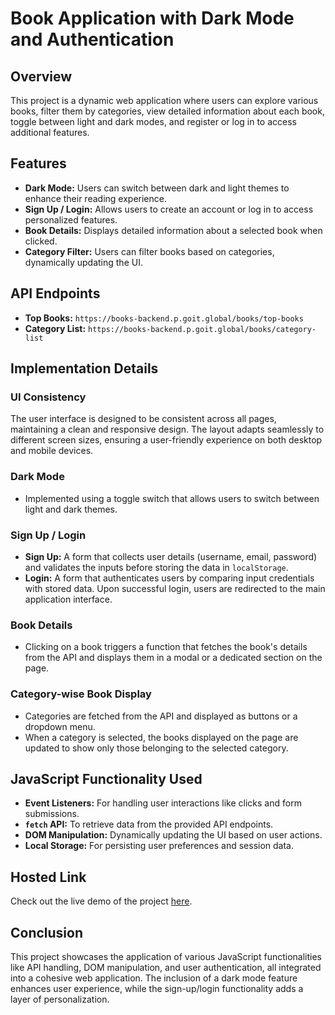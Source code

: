 

# **Book Application with Dark Mode and Authentication**

## **Overview**
This project is a dynamic web application where users can explore various books, filter them by categories, view detailed information about each book, toggle between light and dark modes, and register or log in to access additional features.

## **Features**
- **Dark Mode:** Users can switch between dark and light themes to enhance their reading experience.
- **Sign Up / Login:** Allows users to create an account or log in to access personalized features.
- **Book Details:** Displays detailed information about a selected book when clicked.
- **Category Filter:** Users can filter books based on categories, dynamically updating the UI.

## **API Endpoints**
- **Top Books:** `https://books-backend.p.goit.global/books/top-books`
- **Category List:** `https://books-backend.p.goit.global/books/category-list`

## **Implementation Details**

### **UI Consistency**
The user interface is designed to be consistent across all pages, maintaining a clean and responsive design. The layout adapts seamlessly to different screen sizes, ensuring a user-friendly experience on both desktop and mobile devices.

### **Dark Mode**
- Implemented using a toggle switch that allows users to switch between light and dark themes.

### **Sign Up / Login**
- **Sign Up:** A form that collects user details (username, email, password) and validates the inputs before storing the data in `localStorage`.
- **Login:** A form that authenticates users by comparing input credentials with stored data. Upon successful login, users are redirected to the main application interface.

### **Book Details**
- Clicking on a book triggers a function that fetches the book's details from the API and displays them in a modal or a dedicated section on the page.

### **Category-wise Book Display**
- Categories are fetched from the API and displayed as buttons or a dropdown menu.
- When a category is selected, the books displayed on the page are updated to show only those belonging to the selected category.

## **JavaScript Functionality Used**
- **Event Listeners:** For handling user interactions like clicks and form submissions.
- **`fetch` API:** To retrieve data from the provided API endpoints.
- **DOM Manipulation:** Dynamically updating the UI based on user actions.
- **Local Storage:** For persisting user preferences and session data.

## **Hosted Link**
Check out the live demo of the project [here](https://priyanka-sharma-paul.github.io/GEEKSTER-JS/weekly-test/weekly-test-5/).

## **Conclusion**
This project showcases the application of various JavaScript functionalities like API handling, DOM manipulation, and user authentication, all integrated into a cohesive web application. The inclusion of a dark mode feature enhances user experience, while the sign-up/login functionality adds a layer of personalization.

